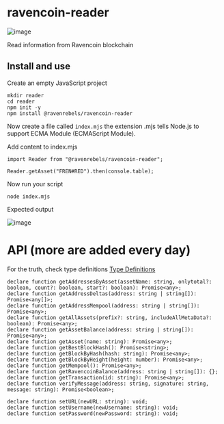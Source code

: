 # ravencoin-reader
![image](https://user-images.githubusercontent.com/9694984/214588738-2d4f4522-44ec-44dd-9962-3bd4534bab4d.png)

Read information from Ravencoin blockchain



## Install and use

Create an empty JavaScript project
```
mkdir reader
cd reader
npm init -y
npm install @ravenrebels/ravencoin-reader
```

Now create a file called `index.mjs` the extension .mjs tells Node.js to support ECMA Module (ECMAScript Module).

Add content to index.mjs
```
import Reader from "@ravenrebels/ravencoin-reader";

Reader.getAsset("FREN#RED").then(console.table);
```


Now run your script
```
node index.mjs
```

Expected output

![image](https://user-images.githubusercontent.com/9694984/214542343-c842ca90-e0bd-4d25-9983-34d3fbf57ace.png)

# API (more are added every day)
For the truth, check type definitions [Type Definitions](./dist/types.d.ts)
```
declare function getAddressesByAsset(assetName: string, onlytotal?: boolean, count?: boolean, start?: boolean): Promise<any>;
declare function getAddressDeltas(address: string | string[]): Promise<any[]>;
declare function getAddressMempool(address: string | string[]): Promise<any>;
declare function getAllAssets(prefix?: string, includeAllMetaData?: boolean): Promise<any>;
declare function getAssetBalance(address: string | string[]): Promise<any>;
declare function getAsset(name: string): Promise<any>;
declare function getBestBlockHash(): Promise<string>;
declare function getBlockByHash(hash: string): Promise<any>;
declare function getBlockByHeight(height: number): Promise<any>;
declare function getMempool(): Promise<any>;
declare function getRavencoinBalance(address: string | string[]): {};
declare function getTransaction(id: string): Promise<any>;
declare function verifyMessage(address: string, signature: string, message: string): Promise<boolean>;

declare function setURL(newURL: string): void;
declare function setUsername(newUsername: string): void;
declare function setPassword(newPassword: string): void;

```

